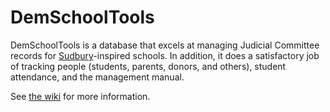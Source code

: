 DemSchoolTools
=====================================

DemSchoolTools is a database that excels at managing Judicial Committee records for [Sudbury](http://sudval.org/)-inspired schools. In addition, it does a satisfactory job of tracking people (students, parents, donors, and others), student attendance, and the management manual.

See [the wiki](https://bitbucket.org/schmave/demschooltools/wiki/Home) for more information.


